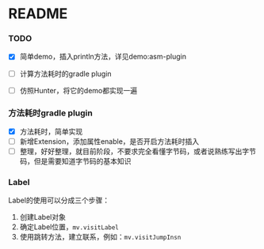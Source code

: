 # README    



### TODO   

- [x] 简单demo，插入println方法，详见demo:asm-plugin
- [ ] 计算方法耗时的gradle plugin
- [ ] 仿照Hunter，将它的demo都实现一遍


### 方法耗时gradle plugin      

- [x] 方法耗时，简单实现
- [ ] 新增Extension，添加属性enable，是否开启方法耗时插入
- [ ] 整理，好好整理，就目前阶段，不要求完全看懂字节码，或者说熟练写出字节码，但是需要知道字节码的基本知识

### Label    
Label的使用可以分成三个步骤：
1. 创建Label对象
2. 确定Label位置，`mv.visitLabel`
3. 使用跳转方法，建立联系，例如：`mv.visitJumpInsn`